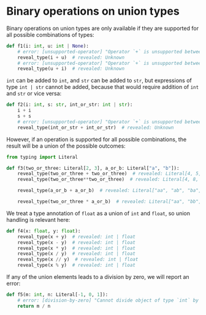 # Binary operations on union types

Binary operations on union types are only available if they are supported for all possible
combinations of types:

```py
def f1(i: int, u: int | None):
    # error: [unsupported-operator] "Operator `+` is unsupported between objects of type `int` and `int | None`"
    reveal_type(i + u)  # revealed: Unknown
    # error: [unsupported-operator] "Operator `+` is unsupported between objects of type `int | None` and `int`"
    reveal_type(u + i)  # revealed: Unknown
```

`int` can be added to `int`, and `str` can be added to `str`, but expressions of type `int | str`
cannot be added, because that would require addition of `int` and `str` or vice versa:

```py
def f2(i: int, s: str, int_or_str: int | str):
    i + i
    s + s
    # error: [unsupported-operator] "Operator `+` is unsupported between objects of type `int | str` and `int | str`"
    reveal_type(int_or_str + int_or_str)  # revealed: Unknown
```

However, if an operation is supported for all possible combinations, the result will be a union of
the possible outcomes:

```py
from typing import Literal

def f3(two_or_three: Literal[2, 3], a_or_b: Literal["a", "b"]):
    reveal_type(two_or_three + two_or_three)  # revealed: Literal[4, 5, 6]
    reveal_type(two_or_three**two_or_three)  # revealed: Literal[4, 8, 9, 27]

    reveal_type(a_or_b + a_or_b)  # revealed: Literal["aa", "ab", "ba", "bb"]

    reveal_type(two_or_three * a_or_b)  # revealed: Literal["aa", "bb", "aaa", "bbb"]
```

We treat a type annotation of `float` as a union of `int` and `float`, so union handling is relevant
here:

```py
def f4(x: float, y: float):
    reveal_type(x + y)  # revealed: int | float
    reveal_type(x - y)  # revealed: int | float
    reveal_type(x * y)  # revealed: int | float
    reveal_type(x / y)  # revealed: int | float
    reveal_type(x // y)  # revealed: int | float
    reveal_type(x % y)  # revealed: int | float
```

If any of the union elements leads to a division by zero, we will report an error:

```py
def f5(m: int, n: Literal[-1, 0, 1]):
    # error: [division-by-zero] "Cannot divide object of type `int` by zero"
    return m / n
```
